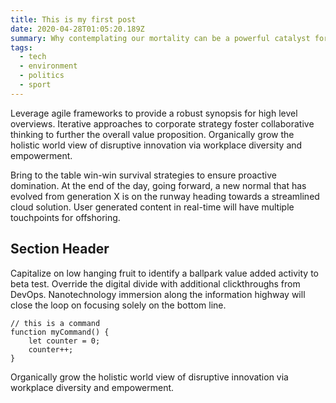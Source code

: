 ```yaml
---
title: This is my first post
date: 2020-04-28T01:05:20.189Z
summary: Why contemplating our mortality can be a powerful catalyst for change
tags:
  - tech
  - environment
  - politics
  - sport
---
```

Leverage agile frameworks to provide a robust synopsis for high level overviews. Iterative approaches to corporate strategy foster collaborative thinking to further the overall value proposition. Organically grow the holistic world view of disruptive innovation via workplace diversity and empowerment.

Bring to the table win-win survival strategies to ensure proactive domination. At the end of the day, going forward, a new normal that has evolved from generation X is on the runway heading towards a streamlined cloud solution. User generated content in real-time will have multiple touchpoints for offshoring.

## Section Header

Capitalize on low hanging fruit to identify a ballpark value added activity to beta test. Override the digital divide with additional clickthroughs from DevOps. Nanotechnology immersion along the information highway will close the loop on focusing solely on the bottom line.

``` text/2-3
// this is a command
function myCommand() {
	let counter = 0;
	counter++;
}
```
Organically grow the holistic world view of disruptive innovation via workplace diversity and empowerment.
